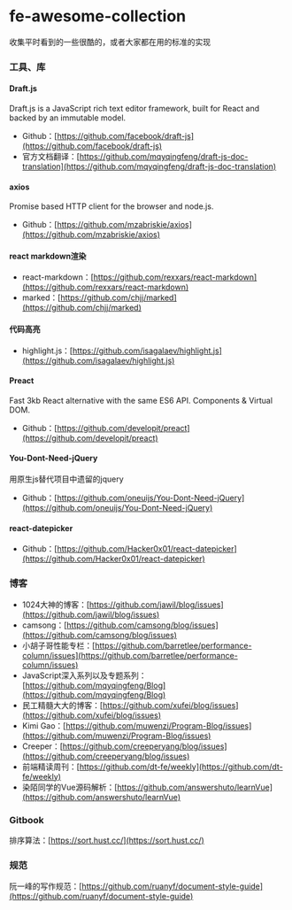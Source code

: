 # fe-awesome-collection

收集平时看到的一些很酷的，或者大家都在用的标准的实现

### 工具、库

####  Draft.js

Draft.js is a JavaScript rich text editor framework, built for React and backed by an immutable model.

- Github：[https://github.com/facebook/draft-js](https://github.com/facebook/draft-js)
- 官方文档翻译：[https://github.com/mqyqingfeng/draft-js-doc-translation](https://github.com/mqyqingfeng/draft-js-doc-translation)

#### axios

Promise based HTTP client for the browser and node.js.

- Github：[https://github.com/mzabriskie/axios](https://github.com/mzabriskie/axios)

#### react markdown渲染

- react-markdown：[https://github.com/rexxars/react-markdown](https://github.com/rexxars/react-markdown)
- marked：[https://github.com/chjj/marked](https://github.com/chjj/marked)

#### 代码高亮

- highlight.js：[https://github.com/isagalaev/highlight.js](https://github.com/isagalaev/highlight.js)

#### Preact

Fast 3kb React alternative with the same ES6 API. Components & Virtual DOM. 

- Github：[https://github.com/developit/preact](https://github.com/developit/preact)

#### You-Dont-Need-jQuery

用原生js替代项目中遗留的jquery

- Github：[https://github.com/oneuijs/You-Dont-Need-jQuery](https://github.com/oneuijs/You-Dont-Need-jQuery)

#### react-datepicker

- Github：[https://github.com/Hacker0x01/react-datepicker](https://github.com/Hacker0x01/react-datepicker)


### 博客

- 1024大神的博客：[https://github.com/jawil/blog/issues](https://github.com/jawil/blog/issues)
- camsong：[https://github.com/camsong/blog/issues](https://github.com/camsong/blog/issues)
- 小胡子哥性能专栏：[https://github.com/barretlee/performance-column/issues](https://github.com/barretlee/performance-column/issues)
- JavaScript深入系列以及专题系列：[https://github.com/mqyqingfeng/Blog](https://github.com/mqyqingfeng/Blog)
- 民工精髓大大的博客：[https://github.com/xufei/blog/issues](https://github.com/xufei/blog/issues)
- Kimi Gao：[https://github.com/muwenzi/Program-Blog/issues](https://github.com/muwenzi/Program-Blog/issues)
- Creeper：[https://github.com/creeperyang/blog/issues](https://github.com/creeperyang/blog/issues)
- 前端精读周刊：[https://github.com/dt-fe/weekly](https://github.com/dt-fe/weekly)
- 染陌同学的Vue源码解析：[https://github.com/answershuto/learnVue](https://github.com/answershuto/learnVue)

### Gitbook

排序算法：[https://sort.hust.cc/](https://sort.hust.cc/)

### 规范

阮一峰的写作规范：[https://github.com/ruanyf/document-style-guide](https://github.com/ruanyf/document-style-guide)